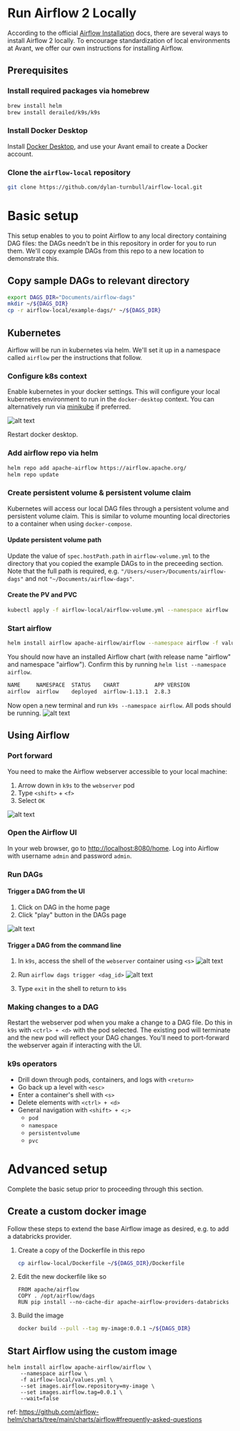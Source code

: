 # Run Airflow 2 Locally

According to the official [Airflow Installation](https://airflow.apache.org/docs/apache-airflow/stable/installation/index.html#) docs, there are several ways to install Airflow 2 locally. To encourage standardization of local environments at Avant, we offer our own instructions for installing Airflow. 

## Prerequisites
### Install required packages via homebrew
```bash
brew install helm
brew install derailed/k9s/k9s
```

### Install Docker Desktop

Install [Docker Desktop](https://www.docker.com/products/docker-desktop/), and use your Avant email to create a Docker account. 

### Clone the `airflow-local` repository

```bash
git clone https://github.com/dylan-turnbull/airflow-local.git
```

# Basic setup
This setup enables to you to point Airflow to any local directory containing DAG files: the DAGs needn't be in this repository in order for you to run them. We'll copy example DAGs from this repo to a new location to demonstrate this.

## Copy sample DAGs to relevant directory

```bash
export DAGS_DIR="Documents/airflow-dags"
mkdir ~/${DAGS_DIR}
cp -r airflow-local/example-dags/* ~/${DAGS_DIR}
```

## Kubernetes
Airflow will be run in kubernetes via helm. We'll set it up in a namespace called `airflow` per the instructions that follow.

### Configure k8s context
Enable kubernetes in your docker settings. This will configure your local kubernetes environment to run in the `docker-desktop` context. You can alternatively run via [minikube](https://minikube.sigs.k8s.io/docs/start/?arch=%2Fmacos%2Fx86-64%2Fstable%2Fbinary+download) if preferred.

![alt text](images/docker-enable-kubernetes.png)

Restart docker desktop.

### Add airflow repo via helm
```bash
helm repo add apache-airflow https://airflow.apache.org/
helm repo update
```

### Create persistent volume & persistent volume claim
Kubernetes will access our local DAG files through a persistent volume and persistent volume claim. This is similar to volume mounting local directories to a container when using `docker-compose`.

#### Update persistent volume path
Update the value of `spec.hostPath.path` in `airflow-volume.yml` to the directory that you copied the example DAGs to in the preceeding section. Note that the full path is required, e.g. `"/Users/<user>/Documents/airflow-dags"` and not `"~/Documents/airflow-dags"`.

#### Create the PV and PVC
```bash
kubectl apply -f airflow-local/airflow-volume.yml --namespace airflow
```

### Start airflow
```bash
helm install airflow apache-airflow/airflow --namespace airflow -f values.yml
```

You should now have an installed Airflow chart (with release name "airflow" and namespace "airflow"). Confirm this by running `helm list --namespace airflow`. 

```bash
NAME     NAMESPACE  STATUS    CHART           APP VERSION
airflow  airflow    deployed  airflow-1.13.1  2.8.3 
```

Now open a new terminal and run `k9s --namespace airflow`. All pods should be running.
![alt text](images/k9s-pods-running.png)

## Using Airflow
### Port forward
You need to make the Airflow webserver accessible to your local machine:

1. Arrow down in `k9s` to the `webserver` pod
2. Type `<shift>` + `<f>`
3. Select `OK`

![alt text](images/port-forward.png)

### Open the Airflow UI
In your web browser, go to [http://localhost:8080/home](http://localhost:8080/home). Log into Airflow with username `admin` and password `admin`.

### Run DAGs
#### Trigger a DAG from the UI

1. Click on DAG in the home page
2. Click "play" button in the DAGs page

![alt text](images/trigger-dag-ui.png)

#### Trigger a DAG from the command line
1. In `k9s`, access the shell of the `webserver` container using `<s>`
    ![alt text](images/access-webserver-shell.png)

2. Run `airflow dags trigger <dag_id>`
    ![alt text](images/trigger-dag-cli.png)

3. Type `exit` in the shell to return to `k9s`

### Making changes to a DAG
Restart the webserver pod when you make a change to a DAG file. Do this in `k9s` with `<ctrl> + <d>` with the pod selected. The existing pod will terminate and the new pod will reflect your DAG changes. You'll need to port-forward the webserver again if interacting with the UI.

### k9s operators
* Drill down through pods, containers, and logs with `<return>`
* Go back up a level with `<esc>`
* Enter a container's shell with `<s>`
* Delete elements with `<ctrl> + <d>`
* General navigation with `<shift> + <;>`
    * `pod`
    * `namespace`
    * `persistentvolume`
    * `pvc`

# Advanced setup
Complete the basic setup prior to proceeding through this section.

## Create a custom docker image
Follow these steps to extend the base Airflow image as desired, e.g. to add a databricks provider.

1. Create a copy of the Dockerfile in this repo
    ```bash
    cp airflow-local/Dockerfile ~/${DAGS_DIR}/Dockerfile
    ```

2. Edit the new dockerfile like so
    ```
    FROM apache/airflow
    COPY . /opt/airflow/dags
    RUN pip install --no-cache-dir apache-airflow-providers-databricks
    ```

3. Build the image
    ```bash
    docker build --pull --tag my-image:0.0.1 ~/${DAGS_DIR}
    ```

## Start Airflow using the custom image
```
helm install airflow apache-airflow/airflow \
    --namespace airflow \
    -f airflow-local/values.yml \
    --set images.airflow.repository=my-image \
    --set images.airflow.tag=0.0.1 \
    --wait=false
```

ref: https://github.com/airflow-helm/charts/tree/main/charts/airflow#frequently-asked-questions
